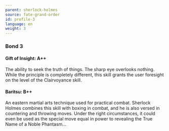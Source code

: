 ```yaml
---
parent: sherlock-holmes
source: fate-grand-order
id: profile-3
language: en
weight: 3
---
```


### Bond 3

#### Gift of Insight: A++

The ability to seek the truth of things. The sharp eye overlooks nothing.
While the principle is completely different, this skill grants the user foresight on the level of the Clairvoyance skill.

#### Baritsu: B++

An eastern martial arts technique used for practical combat.
Sherlock Holmes combines this skill with boxing in combat, and he is also versed in countering and throwing moves.
Under the right circumstances, it could even be used as the special move equal in power to revealing the True Name of a Noble Phantasm…
